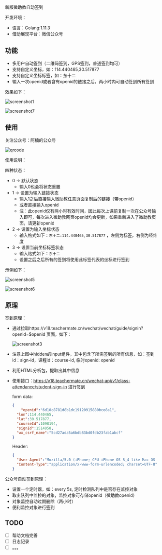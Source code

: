 新版微助教自动签到

开发环境：

- 语言：Golang:1.11.3
- 借助展现平台：微信公众号

## 功能

- 多用户自动签到（二维码签到，GPS签到，普通签到均可）
- 支持自定义坐标，如：114.440465,30.517877
- 支持自定义坐标标签，如：东十二
- 输入一次openid或者含有openid的链接之后，两小时内可自动签到所有签到

效果如下：

![screenshot1](./dist/screenshot1.png)

![screenshot7](./dist/screenshot7.png)

## 使用

关注公众号：阿楠的公众号

![qrcode](./dist/qrcode.jpg)

使用说明：

四种状态：

- 0 -> 默认状态
  - 输入0也会将状态重置
- 1 -> 设置为输入链接状态
  - 输入1之后直接输入微助教任意页面复制后的链接（带openid）
  - 或者直接输入openid
  - 注：此openid仅有两小时有效时间，因此每次上课前复制一次在公众号输入即可，每次进入微助教网页openid均会更新，如果重新进入了微助教页面，请更新openid
- 2 -> 设置为输入坐标状态
  - 输入格式如下：`东十二:114.440465,30.517877` ，左侧为标签，右侧为经纬度
- 3 -> 设置当前坐标标签状态
  - 输入格式如下：`东十二`
  - 设置之后之后所有的签到将使用此标签代表的坐标进行签到

示例如下：

![screenshot5](./dist/screenshot5.jpg)

![screenshot6](./dist/screenshot6.jpg)

## 原理

签到原理：

- 通过拉取https://v18.teachermate.cn/wechat/wechat/guide/signin?openid=$openid 页面，如下：

  ![screenshot3](./dist/screenshot3.png)

- 注意上图中hidden的input组件，其中包含了所需签到的所有信息，如：签到id：sign-id，课程id：course-id, 临时openid: openid

- 利用HTML分析包，提取出其中信息

- 使用接口：https://v18.teachermate.cn/wechat-api/v1/class-attendance/student-sign-in 进行签到

  form data: 

  ```json
  {
      "openid":"6d10c8781d8b1dc19120915880bce8a1",
  	"lon":114.440465,
  	"lat":30.517877,
  	"courseId":1098194,
  	"signId":1514058,
  	"wx_csrf_name":"5cd27ada5a6bdb83bd0fdb23fab1abcf"
  }

  ```

  Header:

  ```json
  {
  	"User-Agent":"Mozilla/5.0 (iPhone; CPU iPhone OS 8_4 like Mac OS X) AppleWebKit/600.1.4 (KHTML, like Gecko) Mobile/12H143 MicroMessenger/6.2.3 NetType/WIFI Language/zh_CN",
  	"Content-Type":"application/x-www-form-urlencoded; charset=UTF-8"
  }

  ```

公众号自动签到原理：

- 设置一个定时器，如：every 5s, 定时检测队列中是否存在监控对象
- 取出队列中监控的对象，监控对象可存储openid（微助教openid）
- 对象监控自动过期删除（两小时）
- 便利监控对象进行签到


## TODO

- [ ] 帮助文档完善
- [ ] 日志记录
- [ ] 。。。
